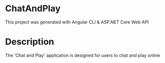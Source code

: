 # ChatAndPlay
This project was generated with Angular CLI & ASP.NET Core Web API

# Description
The 'Chat and Play' application is designed for users to chat and play online


